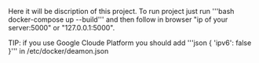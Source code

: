 Here it will be discription of this project.
To run project just run 
'''bash
docker-compose up --build''' and then follow in browser "ip of your server:5000" or "127.0.0.1:5000".

TIP: if you use Google Cloude Platform you should add 
'''json
{
  'ipv6': false
}'''
in /etc/docker/deamon.json
